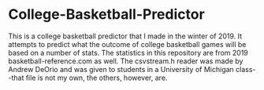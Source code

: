 # College-Basketball-Predictor
This is a college basketball predictor that I made in the winter of 2019. It attempts to predict what the outcome of college basketball games will be based on a number of stats. The statistics in this repository are from 2019 basketball-reference.com as well. The csvstream.h reader was made by Andrew DeOrio and was given to students in a University of Michigan class--that file is not my own, the others, however, are.
